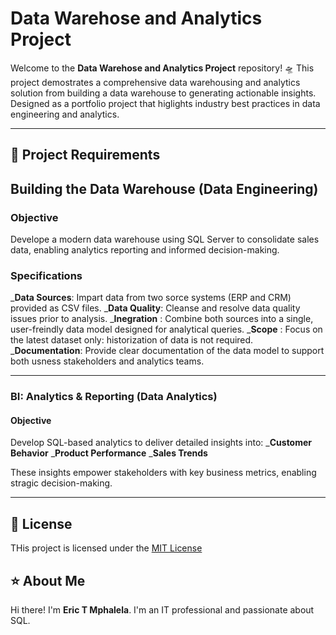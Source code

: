 # Data Warehose and Analytics Project

Welcome to the **Data Warehose and Analytics Project** repository! 🛸
This project demostrates a comprehensive data warehousing and analytics solution from building a data warehouse to generating actionable insights. 
Designed as a portfolio project that higlights industry best practices in data engineering and analytics.

-----
## 🚀 Project Requirements

## Building the Data Warehouse (Data Engineering)

### Objective
Develope a modern data warehouse using SQL Server to consolidate sales data, enabling analytics reporting and informed decision-making.

### Specifications
_**Data Sources**: Impart data from two sorce systems (ERP and CRM) provided as CSV files.
_**Data Quality**: Cleanse and resolve data quality issues prior to analysis.
_**Inegration**  : Combine both sources into a single, user-freindly data model designed for analytical queries.
_**Scope**       : Focus on the latest dataset only: historization of data is not required.
_**Documentation**: Provide clear documentation of the data model to support both usness stakeholders and analytics teams.

----

### BI: Analytics & Reporting (Data Analytics)

#### Objective
Develop SQL-based analytics to deliver detailed insights into:
 _**Customer Behavior**
 _**Product Performance**
 _**Sales Trends**

 These insights empower stakeholders with key business metrics, enabling stragic decision-making.

---

## 🪬 License

THis project is licensed under the [MIT License](LICENSE)

## ⭐ About Me

Hi there! I'm **Eric T Mphalela**. I'm an IT professional and passionate about SQL.
